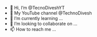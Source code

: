 - 👋 Hi, I’m @TecnoDiveshYT
- 👀 My YouTube channel @TechnoDivesh
- 🌱 I’m currently learning ...
- 💞️ I’m looking to collaborate on ...
- 📫 How to reach me ...

<!---
TecnoDiveshYT/TecnoDiveshYT is a ✨ special ✨ repository because its `README.md` (this file) appears on your GitHub profile.
You can click the Preview link to take a look at your changes.
--->
